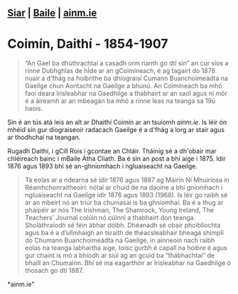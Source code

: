 [Siar](/daoine.xml) | [Baile](/index.html) | [ainm.ie](https://www.ainm.ie/Bio.aspx?ID=131)
------------------
# Coimín,  Daithí - 1854-1907

> “An Gael ba dhúthrachtaí a casadh orm riamh go dtí sin” an cur síos a rinne Dubhghlas de hÍde ar an gCoimíneach, é ag tagairt do 1878 nuair a d’fhág na hoibrithe ba dhíograisí Cumann Buanchoimeádta na Gaeilge chun Aontacht na Gaeilge a bhunú. An Coimíneach ba mhó faoi deara Irisleabhar na Gaedhilge a thabhairt ar an saol agus ní mór é a áireamh ar an mbeagán ba mhó a rinne leas na teanga sa 19ú haois.

Sin é an tús atá leis an alt ar Dhaithí Coimín ar an tsuíomh *ainm.ie*. Is léir ón mhéid sin gur díograiseoir radacach Gaeilge é a d'fhág a lorg ar stair agus ar thodhchaí na teangan.

Rugadh Daithí, i gCill Rois i gcontae an Chláir. Tháinig sé a dh'obair mar chléireach bainc i mBaile Átha Cliath. Ba é sin an post a bhí aige i 1875.  Idir 1876 agus 1893 bhí sé an-ghníomhach i ngluaiseacht na Gaeilge.

> Tá eolas ar a ndearna sé idir 1876 agus 1887 ag Máirín Ní Mhuiríosa in Réamhchonraitheoirí: nótaí ar chuid de na daoine a bhí gníomhach i ngluaiseacht na Gaeilge idir 1876 agus 1893 (1968). Is léir go raibh sé ar an mbeirt nó an triúr ba chumasaí is ba ghníomhaí. Ba é a thug ar pháipéir ar nós The Irishman, The Shamrock, Young Ireland, The Teachers’ Journal colúin nó cúinní a thabhairt don teanga. Sholáthraíodh sé féin ábhar dóibh. Dhéanadh sé obair phoiblíochta agus ba é a d’ullmhaigh an tsraith de théacsleabhair bheaga shimplí do Chumann Buanchoimeádta na Gaeilge, in ainneoin nach raibh eolas na teanga labhartha aige, toisc gurbh é capall na hoibre é agus gur chaint is mó a bhíodh ar siúl ag an gcuid ba “thábhachtaí” de bhaill an Chumainn. Bhí sé ina eagarthóir ar Irisleabhar na Gaedhilge ó thosach go dtí 1887.

*ainm.ie"
